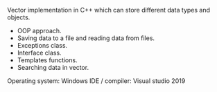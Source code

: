 Vector implementation in C++ which can store different data types and objects.

- OOP approach.
- Saving data to a file and reading data from files.
- Exceptions class.
- Interface class.
- Templates functions.
- Searching data in vector.

Operating system: Windows
IDE / compiler: Visual studio 2019
